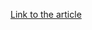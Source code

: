 [Link to the article](https://secureworks.com/research/threat-group-3390-targets-organizations-for-cyberespionage)
